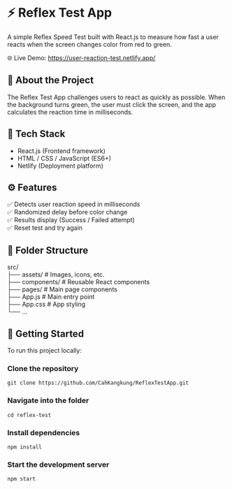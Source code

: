 # ⚡ Reflex Test App

A simple Reflex Speed Test built with React.js to measure how fast a user reacts when the screen changes color from red to green.

🌐 Live Demo: https://user-reaction-test.netlify.app/  

## 🧠 About the Project
The Reflex Test App challenges users to react as quickly as possible.
When the background turns green, the user must click the screen, and the app calculates the reaction time in milliseconds.  

## 🧰 Tech Stack
- React.js (Frontend framework)
- HTML / CSS / JavaScript (ES6+)
- Netlify (Deployment platform)


## ⚙️ Features
✅ Detects user reaction speed in milliseconds  
✅ Randomized delay before color change  
✅ Results display (Success / Failed attempt)  
✅ Reset test and try again  

## 📂 Folder Structure  
src/  
├── assets/           # Images, icons, etc.  
├── components/       # Reusable React components  
├── pages/            # Main page components  
├── App.js            # Main entry point  
├── App.css           # App styling  
└── ...  

## 🚀 Getting Started

To run this project locally:

### Clone the repository
`git clone https://github.com/CahKangkung/ReflexTestApp.git`

### Navigate into the folder
`cd reflex-test`

### Install dependencies
`npm install`

### Start the development server
`npm start`
